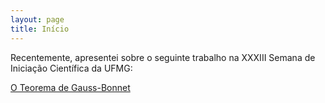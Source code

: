 ```yaml
---
layout: page
title: Início
---
```


Recentemente, apresentei sobre o seguinte trabalho na XXXIII Semana de Iniciação Científica da UFMG:

<a href="https://docs.google.com/viewer?url=https://github.com/SubGui/subgui.github.io/blob/44cc887cb69c51bb40d8bba37c166b490e1323e8/works/O%20Teorema%20de%20Gauss-Bonnet.pdf" target="_blank">O Teorema de Gauss-Bonnet</a>
